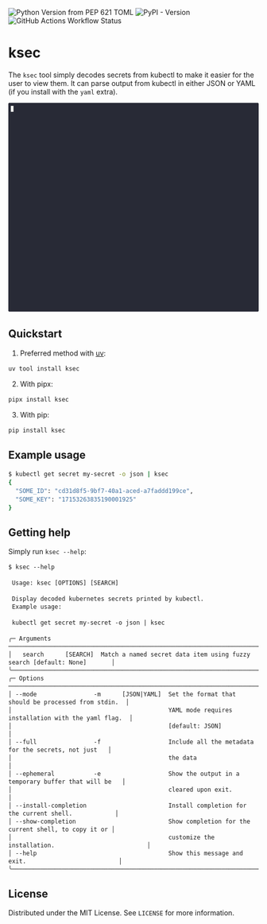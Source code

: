 ![Python Version from PEP 621 TOML](https://img.shields.io/python/required-version-toml?tomlFilePath=https%3A%2F%2Fraw.githubusercontent.com%2Fdusktreader%2Fksec%2Fmain%2Fpyproject.toml)
![PyPI - Version](https://img.shields.io/pypi/v/ksec)
![GitHub Actions Workflow Status](https://img.shields.io/github/actions/workflow/status/dusktreader/ksec/qa_on_push.yaml)

# ksec

The `ksec` tool simply decodes secrets from kubectl to make it easier for the user to
view them. It can parse output from kubectl in either JSON or YAML (if you install with
the `yaml` extra).

![asciicast](https://github.com/dusktreader/ksec/blob/main/etc/ksec.gif)


## Quickstart

1. Preferred method with [uv](https://docs.astral.sh/uv/):

```bash
uv tool install ksec
```

2. With pipx:

```bash
pipx install ksec
```

3. With pip:

```bash
pip install ksec
```

## Example usage

```bash
$ kubectl get secret my-secret -o json | ksec
{
  "SOME_ID": "cd31d8f5-9bf7-40a1-aced-a7faddd199ce",
  "SOME_KEY": "17153263835190001925"
}
```


## Getting help

Simply run `ksec --help`:

```
$ ksec --help

 Usage: ksec [OPTIONS] [SEARCH]

 Display decoded kubernetes secrets printed by kubectl.
 Example usage:

 kubectl get secret my-secret -o json | ksec

╭─ Arguments ─────────────────────────────────────────────────────────────────────────────────────╮
│   search      [SEARCH]  Match a named secret data item using fuzzy search [default: None]       │
╰─────────────────────────────────────────────────────────────────────────────────────────────────╯
╭─ Options ───────────────────────────────────────────────────────────────────────────────────────╮
│ --mode                -m      [JSON|YAML]  Set the format that should be processed from stdin.  │
│                                            YAML mode requires installation with the yaml flag.  │
│                                            [default: JSON]                                      │
│ --full                -f                   Include all the metadata for the secrets, not just   │
│                                            the data                                             │
│ --ephemeral           -e                   Show the output in a temporary buffer that will be   │
│                                            cleared upon exit.                                   │
│ --install-completion                       Install completion for the current shell.            │
│ --show-completion                          Show completion for the current shell, to copy it or │
│                                            customize the installation.                          │
│ --help                                     Show this message and exit.                          │
╰─────────────────────────────────────────────────────────────────────────────────────────────────╯
```


## License

Distributed under the MIT License. See `LICENSE` for more information.
